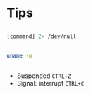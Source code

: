 # Tips

##

```sh
[command] 2> /dev/null
```

##

```sh
uname -m
```

##

- Suspended `CTRL+Z`
- Signal: interrupt `CTRL+C`
